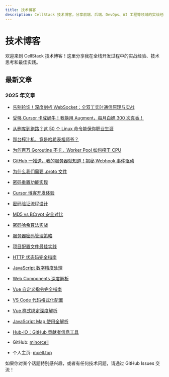 ```yaml
---
title: 技术博客
description: CellStack 技术博客，分享前端、后端、DevOps、AI 工程等领域的实战经验和最佳实践
---
```


# 技术博客

欢迎来到 CellStack 技术博客！这里分享我在全栈开发过程中的实战经验、技术思考和最佳实践。

## 最新文章

### 2025 年文章

- [告别轮询！深度剖析 WebSocket：全双工实时通信原理与实战](/blog/2025/22_ws)
- [受够 Cursor 卡成蜗牛！我换用 Augment，每月白嫖 300 次真香！](/blog/2025/21_augment)
- [从删库到跑路？这 50 个 Linux 命令能保你职业生涯](/blog/2025/20_linuxcmd)
- [那台榨汁机，竟是哈希表祖师爷？](/blog/2025/19_hash)
- [为何百万 Goroutine 不卡，Worker Pool 如何榨干 CPU](/blog/2025/18_goroutine)
- [GitHub 一推送，我的服务器就知道！揭秘 Webhook 事件驱动](/blog/2025/17_webhook)
- [为什么我们需要 .proto 文件](/blog/2025/16_whyproto)
- [密码重置功能实现](/blog/2025/15_pwdreset)
- [Cursor 博客开发体验](/blog/2025/14_curosrblog)
- [密码验证流程设计](/blog/2025/13_pwdflow)
- [MD5 vs BCrypt 安全对比](/blog/2025/12_md5_bcrypt)
- [密码哈希算法实战](/blog/2025/11_pwdhashed)
- [服务器密码管理策略](/blog/2025/10_serverpwd)
- [项目配置文件最佳实践](/blog/2025/09_projectconfig)
- [HTTP 状态码完全指南](/blog/2025/08_httpcode)
- [JavaScript 数字精度处理](/blog/2025/07_jsprintnum)
- [Web Components 深度解析](/blog/2025/06_webcomponents)
- [Vue 自定义指令完全指南](/blog/2025/05_vuedirective)
- [VS Code 代码格式化配置](/blog/2025/04_vscodeformat)
- [Vue 样式绑定深度解析](/blog/2025/03_vuestyle)
- [JavaScript Map 使用全解析](/blog/2025/02_jsmap)
- [Hub-IO：GitHub 贡献者信息工具](/blog/2025/01_hubio)

- GitHub: [minorcell](https://github.com/minorcell)
- 个人主页: [mcell.top](https://mcell.top)

如果你对某个话题特别感兴趣，或者有任何技术问题，请通过 GitHub Issues 交流！
